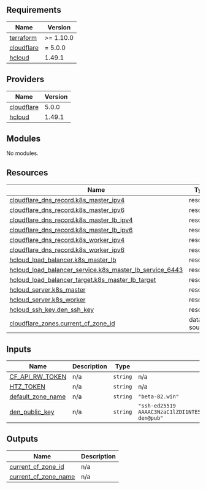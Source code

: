 <!-- BEGIN_TF_DOCS -->
## Requirements

| Name | Version |
|------|---------|
| <a name="requirement_terraform"></a> [terraform](#requirement\_terraform) | >= 1.10.0 |
| <a name="requirement_cloudflare"></a> [cloudflare](#requirement\_cloudflare) | = 5.0.0 |
| <a name="requirement_hcloud"></a> [hcloud](#requirement\_hcloud) | 1.49.1 |

## Providers

| Name | Version |
|------|---------|
| <a name="provider_cloudflare"></a> [cloudflare](#provider\_cloudflare) | 5.0.0 |
| <a name="provider_hcloud"></a> [hcloud](#provider\_hcloud) | 1.49.1 |

## Modules

No modules.

## Resources

| Name | Type |
|------|------|
| [cloudflare_dns_record.k8s_master_ipv4](https://registry.terraform.io/providers/cloudflare/cloudflare/5.0.0/docs/resources/dns_record) | resource |
| [cloudflare_dns_record.k8s_master_ipv6](https://registry.terraform.io/providers/cloudflare/cloudflare/5.0.0/docs/resources/dns_record) | resource |
| [cloudflare_dns_record.k8s_master_lb_ipv4](https://registry.terraform.io/providers/cloudflare/cloudflare/5.0.0/docs/resources/dns_record) | resource |
| [cloudflare_dns_record.k8s_master_lb_ipv6](https://registry.terraform.io/providers/cloudflare/cloudflare/5.0.0/docs/resources/dns_record) | resource |
| [cloudflare_dns_record.k8s_worker_ipv4](https://registry.terraform.io/providers/cloudflare/cloudflare/5.0.0/docs/resources/dns_record) | resource |
| [cloudflare_dns_record.k8s_worker_ipv6](https://registry.terraform.io/providers/cloudflare/cloudflare/5.0.0/docs/resources/dns_record) | resource |
| [hcloud_load_balancer.k8s_master_lb](https://registry.terraform.io/providers/hetznercloud/hcloud/1.49.1/docs/resources/load_balancer) | resource |
| [hcloud_load_balancer_service.k8s_master_lb_service_6443](https://registry.terraform.io/providers/hetznercloud/hcloud/1.49.1/docs/resources/load_balancer_service) | resource |
| [hcloud_load_balancer_target.k8s_master_lb_target](https://registry.terraform.io/providers/hetznercloud/hcloud/1.49.1/docs/resources/load_balancer_target) | resource |
| [hcloud_server.k8s_master](https://registry.terraform.io/providers/hetznercloud/hcloud/1.49.1/docs/resources/server) | resource |
| [hcloud_server.k8s_worker](https://registry.terraform.io/providers/hetznercloud/hcloud/1.49.1/docs/resources/server) | resource |
| [hcloud_ssh_key.den_ssh_key](https://registry.terraform.io/providers/hetznercloud/hcloud/1.49.1/docs/resources/ssh_key) | resource |
| [cloudflare_zones.current_cf_zone_id](https://registry.terraform.io/providers/cloudflare/cloudflare/5.0.0/docs/data-sources/zones) | data source |

## Inputs

| Name | Description | Type | Default | Required |
|------|-------------|------|---------|:--------:|
| <a name="input_CF_API_RW_TOKEN"></a> [CF\_API\_RW\_TOKEN](#input\_CF\_API\_RW\_TOKEN) | n/a | `string` | n/a | yes |
| <a name="input_HTZ_TOKEN"></a> [HTZ\_TOKEN](#input\_HTZ\_TOKEN) | n/a | `string` | n/a | yes |
| <a name="input_default_zone_name"></a> [default\_zone\_name](#input\_default\_zone\_name) | n/a | `string` | `"beta-82.win"` | no |
| <a name="input_den_public_key"></a> [den\_public\_key](#input\_den\_public\_key) | n/a | `string` | `"ssh-ed25519 AAAAC3NzaC1lZDI1NTE5AAAAIO7MRK0SR14QnaopknO/V74zRhlZpbHCX8vefJg1nQha den@pub"` | no |

## Outputs

| Name | Description |
|------|-------------|
| <a name="output_current_cf_zone_id"></a> [current\_cf\_zone\_id](#output\_current\_cf\_zone\_id) | n/a |
| <a name="output_current_cf_zone_name"></a> [current\_cf\_zone\_name](#output\_current\_cf\_zone\_name) | n/a |
<!-- END_TF_DOCS -->